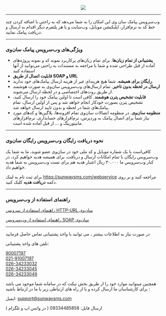 <div align="center"><img src="https://sunwaysms.com/wp-content/uploads/2022/06/new-logo.png"></div>

-----

وب‌سرویس پیامک سان وی این امکان را به شما می‌دهد که به راحتی با اضافه کردن چند خط کد به نرم‌افزار، اپلیکیشن موبایل، وب‌سایت و یا هر پلتفرم دیگر اقدام به ارسال و دریافت پیامک نمایید.

-----

### ویژگی‌های وب‌سرویس پیامک سان‌وی

- **پشتیبانی از تمام زبان‌ها**. برای تمام زبان‌های پرکاربرد نمونه کد و نمونه پروژه‌های آماده از قبل طراحی شده و شما با مراجعه به مستندات به راحتی می‌توانید از آنها استفاده کنید
- **قابلیت اتصال از طریق SOAP و URL**
- **رایگان برای همیشه**. شما هیچ هزینه‌ای غیر از هزینه ارسال پیامک‌های خود ندارید.
- **ارسال در لحظه بدون تاخیر**. تمام ارسال‌های وب‌سرویس سان‌وی به صورت هوشمند از طریق روت‌های اختصاصی و در لحظه ارسال می‌شوند.
- **قابلیت تشخیص پترن هوشمند**. کافی است تا اولین پیامک خود را ارسال کنید، تشخیص پترن بصورت خودکار انجام خواهد شد و پس از اولین ارسال، تمام پیامک‌های شما در لحظه و بدون تایید ارسال خواهد شد.
- **منظومه سان‌وی**. در منظومه اتصالات سان‌وی تمام افزونه‌ها، پلاگین‌ها و کدهای مورد نیاز شما برای اتصال پیامک به وردپرس، نرم‌افزارهای حسابداری، نرم‌افزارهای مانیتورینگ و ... از قبل آماده شده است.


-----
### نحوه دریافت رایگان وب‌سرویس رایگان سان‌وی

کافی‌است با یک شماره موبایل و کد ملی خود در سان‌وی عضو شوید، ما به شما یک وب‌سرویس رایگان با تمام امکانات ارسال و دریافت، برای همیشه هدیه خواهیم کرد، در کنار وب‌سرویس ما ۳۰.۰۰۰ ریال اعتبار هدیه هم برای تست وب‌سرویس به شما هدیه خواهیم داد.

برای ثبت نام به لینک https://sunwaysms.com/webservice مراجعه کنید و بر روی دکمه **دریافت هدیه** کلیک کنید.

-----
### راهنمای استفاده از وب‌سرویس

[راهنمای استفاده از سرویس HTTP-URL سان‌وی](https://github.com/sunwaysms/url)

[راهنمای استفاده از وب‌سرویس SOAP سان‌وی](https://github.com/sunwaysms/soap)

-----
در صورت نیاز به اطلاعات بیشتر ، می توانید با واحد پشتیبانی تماس حاصل فرمایید

تلفن های واحد پشتیبانی:

<a href="tel:90007197">90007197</a><br>
<a href="tel:02191007197">021-91007197</a><br>
<a href="tel:02634233032">026-34233032</a><br>
<a href="tel:02634233045">026-34233045</a><br>
<a href="tel:02634233049">026-34233049</a>

همچنین میتوانید موارد خود را از طریق بخش تیکت که در سامانه شما موجود می باشد برای کارشناسان ما ارسال کرده و یا از راه های ارتباطی زیر با ما در ارتباط باشید :

ایمیل: support@sunwaysms.com

ارسال فایل: 09334485858 ( در واتس اپ و تلگرام )
